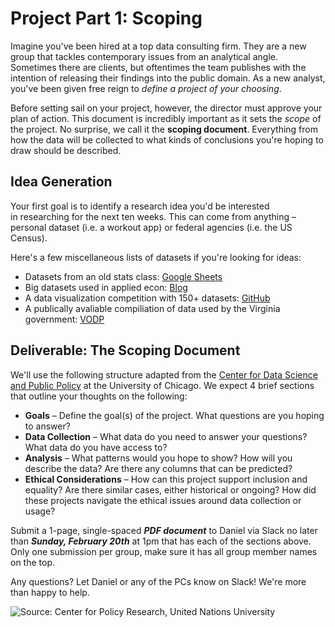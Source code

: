 # Project Part 1: Scoping

Imagine you've been hired at a top data consulting firm. They are a new group that tackles contemporary issues from an analytical angle. Sometimes there are clients, but oftentimes the team publishes with the intention of releasing their findings into the public domain. As a new analyst, you've been given free reign to *define a project of your choosing*. 

Before setting sail on your project, however, the director must approve your plan of action. This document is incredibly important as it sets the *scope* of the project. No surprise, we call it the **scoping document**. Everything from how the data will be collected to  what kinds of conclusions you're hoping to draw should be described. 

## Idea Generation

Your first goal is to identify a research idea you'd be interested in researching for the next ten weeks. This can come from anything – personal dataset (i.e. a workout app) or federal agencies (i.e. the US Census).  

Here's a few miscellaneous lists of datasets if you're looking for ideas:

- Datasets from an old stats class: [Google Sheets](https://docs.google.com/spreadsheets/d/1DDaD_oAOZtWLHKbraTcDsMv7uxs8Tqn07ekKjMrh0eE/edit?usp=sharing)
- Big datasets used in applied econ: [Blog](https://sebastiantellotrillo.com/resources/primer-where-to-find-data)
- A data visualization competition with 150+ datasets: [GitHub](https://github.com/rfordatascience/tidytuesday#datasets)
- A publically avaliable compiliation of data used by the Virginia government: [VODP](https://data.virginia.gov/)

## Deliverable: The Scoping Document

We'll use the following structure adapted from the [Center for Data Science and Public Policy](http://www.datasciencepublicpolicy.org/home/resources/data-science-project-scoping-guide/) at the University of Chicago. We expect 4 brief sections that outline your thoughts on the following:

- **Goals** – Define the goal(s) of the project. What questions are you hoping to answer?
- **Data Collection** – What data do you need to answer your questions? What data do you have access to?
- **Analysis** – What patterns would you hope to show? How will you describe the data? Are there any columns that can be predicted?
- **Ethical Considerations** – How can this project support inclusion and equality? Are there similar cases, either historical or ongoing? How did these projects navigate the ethical issues around data collection or usage?

Submit a 1-page, single-spaced ***PDF document*** to Daniel via Slack no later than ***Sunday, February 20th*** at 1pm that has each of the sections above. Only one submission per group, make sure it has all group member names on the top. 

Any questions? Let Daniel or any of the PCs know on Slack! We're more than happy to help. 

![Source: Center for Policy Research, United Nations University](ethical-ai.jpg)

